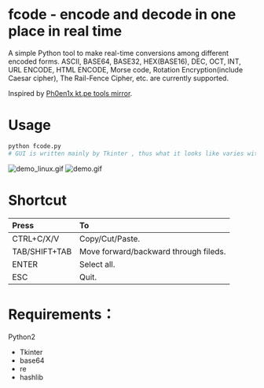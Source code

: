# fcode - encode and decode in one place in real time
A simple Python tool to make real-time conversions among different encoded forms. ASCII, BASE64, BASE32, HEX(BASE16), DEC, OCT, INT, URL ENCODE, HTML ENCODE, Morse code, Rotation Encryption(include Caesar cipher), The Rail-Fence Cipher, etc. are currently supported.

Inspired by [Ph0en1x kt.pe tools mirror](http://tool.ph0en1x.com/hashtool/tools.html#conv/).

# Usage
```python 
python fcode.py
# GUI is written mainly by Tkinter , thus what it looks like varies with system.
```
![demo_linux.gif](https://i.loli.net/2018/03/01/5a981de5a272d.gif)
![demo.gif](https://i.loli.net/2018/03/01/5a981de5a3b05.gif)
    

<!---
    <img src="https://github.com/findneo/fcode/blob/master/demo_linux.gif" width="400" height="400">
    <img src="https://github.com/findneo/fcode/blob/master/demo.gif" width="400" height="400">

   <img src="https://i.loli.net/2018/03/01/5a981de5a272d.gif" width="400" height="400">
    <img src="https://i.loli.net/2018/03/01/5a981de5a3b05.gif" width="400" height="400">
-->

# Shortcut

| Press         | To                                    |
|:------        |   :------                             |
| CTRL+C/X/V    | Copy/Cut/Paste.                       |
| TAB/SHIFT+TAB |Move forward/backward through fileds.  |
| ENTER         |Select all.                            |
| ESC           |Quit.                                  | 

# Requirements：
Python2
  * Tkinter
  * base64
  * re
  * hashlib
